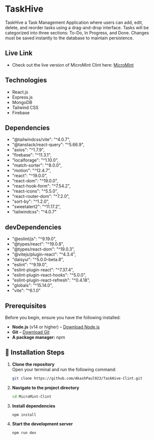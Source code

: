 
# TaskHive

TaskHive  a Task Management Application where users can add, edit, delete, and reorder tasks using a drag-and-drop interface. Tasks will be categorized into three sections: To-Do, In Progress, and Done. Changes must be saved instantly to the database to maintain persistence.


## Live Link
- Check out the live version of MicroMint Clint here: [MicroMint](https://taskhive-b8e34.web.app/)


## Technologies
- React.js
- Express.js
- MongoDB
- Tailwind CSS
- Firebase

## Dependencies
- "@tailwindcss/vite": "^4.0.7",
- "@tanstack/react-query": "^5.66.9",
- "axios": "^1.7.9",
- "firebase": "^11.3.1",
- "localforage": "^1.10.0",
- "match-sorter": "^8.0.0",
- "motion": "^12.4.7",
- "react": "^19.0.0",
- "react-dom": "^19.0.0",
- "react-hook-form": "^7.54.2",
- "react-icons": "^5.5.0",
- "react-router-dom": "^7.2.0",
- "sort-by": "^1.2.0",
- "sweetalert2": "^11.17.2",
- "tailwindcss": "^4.0.7"


## devDependencies
- "@eslint/js": "^9.19.0",
- "@types/react": "^19.0.8",
- "@types/react-dom": "^19.0.3",
- "@vitejs/plugin-react": "^4.3.4",
- "daisyui": "^5.0.0-beta.8",
- "eslint": "^9.19.0",
- "eslint-plugin-react": "^7.37.4",
- "eslint-plugin-react-hooks": "^5.0.0",
- "eslint-plugin-react-refresh": "^0.4.18",
- "globals": "^15.14.0",
- "vite": "^6.1.0"


## Prerequisites  
Before you begin, ensure you have the following installed:  
- **Node.js** (v14 or higher) – [Download Node.js](https://nodejs.org)  
- **Git** – [Download Git](https://git-scm.com/)  
- **A package manager:** npm  

## 🔧 Installation Steps  

1. **Clone the repository**  
   Open your terminal and run the following command:  
   ```bash
   git clone https://github.com/AkashPaul923/TaskHive-Clint.git

2. **Navigate to the project directory**
    ```bash
    cd MicroMint-Clint

3. **Install dependencies**
    ```bash
    npm install

4. **Start the development server**
    ```bash
    npm run dev


